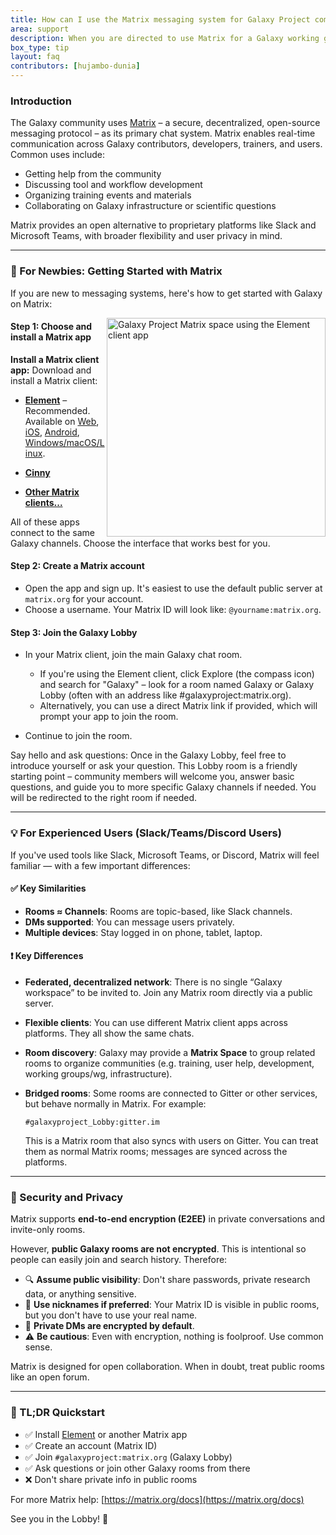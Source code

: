 ```yaml
---
title: How can I use the Matrix messaging system for Galaxy Project communication?
area: support
description: When you are directed to use Matrix for a Galaxy working group or for your support question, but you don't know what Matrix or how to access it. Learn what Matrix is, why it is used, and how to use Matrix to connect to us.
box_type: tip
layout: faq
contributors: [hujambo-dunia]
---
```


### Introduction

The Galaxy community uses [Matrix](https://matrix.org/) – a secure, decentralized, open-source messaging protocol – as its primary chat system. Matrix enables real-time communication across Galaxy contributors, developers, trainers, and users. Common uses include:

* Getting help from the community
* Discussing tool and workflow development
* Organizing training events and materials
* Collaborating on Galaxy infrastructure or scientific questions

Matrix provides an open alternative to proprietary platforms like Slack and Microsoft Teams, with broader flexibility and user privacy in mind.

---

### 🔰 For Newbies: Getting Started with Matrix

If you are new to messaging systems, here's how to get started with Galaxy on Matrix:

<img src="{% link faqs/galaxy/images/support_matrix_element.jpg %}" alt="Galaxy Project Matrix space using the Element client app" width="350" align="right">

#### Step 1: Choose and install a Matrix app

**Install a Matrix client app:** Download and install a Matrix client:

* [**Element**](https://element.io/) – Recommended. Available on [Web](https://app.element.io), [iOS](https://apps.apple.com/app/element/id1083446067), [Android](https://play.google.com/store/apps/details?id=im.vector.app), [Windows/macOS/Linux](https://element.io/download).&#x20;

* [**Cinny**](https://cinny.in/)

* [**Other Matrix clients...**](https://matrix.org/ecosystem/clients/)

All of these apps connect to the same Galaxy channels. Choose the interface that works best for you.

#### Step 2: Create a Matrix account

* Open the app and sign up. It's easiest to use the default public server at `matrix.org` for your account.
* Choose a username. Your Matrix ID will look like: `@yourname:matrix.org`.

#### Step 3: Join the Galaxy **Lobby**

* In your Matrix client, join the main Galaxy chat room.
  * If you're using the Element client, click Explore (the compass icon) and search for "Galaxy" – look for a room named Galaxy or Galaxy Lobby (often with an address like #galaxyproject:matrix.org).
  * Alternatively, you can use a direct Matrix link if provided, which will prompt your app to join the room.

* Continue to join the room.

Say hello and ask questions: Once in the Galaxy Lobby, feel free to introduce yourself or ask your question. This Lobby room is a friendly starting point – community members will welcome you, answer basic questions, and guide you to more specific Galaxy channels if needed. You will be redirected to the right room if needed.

---

### 💡 For Experienced Users (Slack/Teams/Discord Users)

If you've used tools like Slack, Microsoft Teams, or Discord, Matrix will feel familiar — with a few important differences:

#### ✅ Key Similarities

* **Rooms ≈ Channels**: Rooms are topic-based, like Slack channels.
* **DMs supported**: You can message users privately.
* **Multiple devices**: Stay logged in on phone, tablet, laptop.

#### ❗ Key Differences

* **Federated, decentralized network**: There is no single “Galaxy workspace” to be invited to. Join any Matrix room directly via a public server.
* **Flexible clients**: You can use different Matrix client apps across platforms. They all show the same chats.
* **Room discovery**: Galaxy may provide a **Matrix Space** to group related rooms to organize communities (e.g. training, user help, development, working groups/wg, infrastructure).
* **Bridged rooms**: Some rooms are connected to Gitter or other services, but behave normally in Matrix. For example:

  ```
  #galaxyproject_Lobby:gitter.im
  ```

  This is a Matrix room that also syncs with users on Gitter. You can treat them as normal Matrix rooms; messages are synced across the platforms.

---

### 🔐 Security and Privacy

Matrix supports **end-to-end encryption (E2EE)** in private conversations and invite-only rooms.

However, **public Galaxy rooms are not encrypted**. This is intentional so people can easily join and search history. Therefore:

* 🔍 **Assume public visibility**: Don't share passwords, private research data, or anything sensitive.
* 🙈 **Use nicknames if preferred**: Your Matrix ID is visible in public rooms, but you don't have to use your real name.
* 🔐 **Private DMs are encrypted by default**.
* ⚠️ **Be cautious**: Even with encryption, nothing is foolproof. Use common sense.

Matrix is designed for open collaboration. When in doubt, treat public rooms like an open forum.

---

### 📍 TL;DR Quickstart

* ✅ Install [Element](https://element.io) or another Matrix app
* ✅ Create an account (Matrix ID)
* ✅ Join `#galaxyproject:matrix.org` (Galaxy Lobby)
* ✅ Ask questions or join other Galaxy rooms from there
* ❌ Don't share private info in public rooms

For more Matrix help: [https://matrix.org/docs](https://matrix.org/docs)

See you in the Lobby! 🎉
